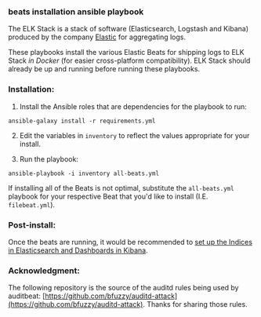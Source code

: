 ### beats installation ansible playbook

The ELK Stack is a stack of software (Elasticsearch, Logstash and Kibana) produced by the company [Elastic](https://www.elastic.co/) for aggregating logs.

These playbooks install the various Elastic Beats for shipping logs to ELK Stack *_in Docker_* (for easier cross-platform compatibility). ELK Stack should already be up and running before running these playbooks.

### Installation:

1. Install the Ansible roles that are dependencies for the playbook to run:

`ansible-galaxy install -r requirements.yml`


2. Edit the variables in `inventory` to reflect the values appropriate for your install.


3. Run the playbook:

`ansible-playbook -i inventory all-beats.yml`

If installing all of the Beats is not optimal, substitute the `all-beats.yml` playbook for your respective Beat that you'd like to install (I.E. `filebeat.yml`).



### Post-install:

Once the beats are running, it would be recommended to [set up the Indices in Elasticsearch and Dashboards in Kibana](https://github.com/heywoodlh/active-threat-hunting/tree/master/ansible/blue-team-tools/logging/beats/elk-setup). 


### Acknowledgment: 

The following repository is the source of the auditd rules being used by auditbeat: [https://github.com/bfuzzy/auditd-attack](https://github.com/bfuzzy/auditd-attack). Thanks for sharing those rules.
